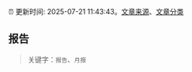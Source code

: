 :alarm_clock: 更新时间: 2025-07-21 11:43:43。[文章来源](/README.md)、[文章分类](/TAGS.md)

## 报告


> 关键字：`报告`、`月报`




